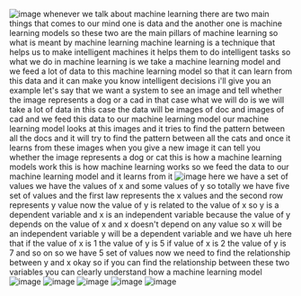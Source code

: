 ![image](https://github.com/user-attachments/assets/46ea5711-255f-406b-b364-95c7d2e319e7)
 whenever we talk about machine learning there are two main things that comes to our mind one is data and the another one is machine learning models so these two are the main pillars of machine learning so what is meant by machine learning machine learning is a technique that helps us to make intelligent machines it helps them to do intelligent tasks so what we do in machine learning is we take a machine learning model and we feed a lot of data to this machine learning model so that it can learn from this data and it can make you know intelligent decisions i'll give you an example let's say that we want a system to see an image and tell whether the image represents a dog or a cad in that case what we will do is we will take a lot of data in this case the data will be images of doc and images of cad and we feed this data to our machine learning model our machine learning model looks at this images and it tries to find the pattern between all the docs and it will try to find the pattern between all the cats and once it learns from these images when you give a new image it can tell you whether the image represents a dog or cat this is how a machine learning models work this is how machine learning works so we feed the data to our machine learning model and it learns from it
 ![image](https://github.com/user-attachments/assets/232e1516-06f5-46e1-9638-d00843846c0c)
here we have a set of values we have the values of x and some values of y so totally we have five set of values and the first law represents the x values and the second row represents y value now the value of y is related to the value of x so
y is a dependent variable and x is an independent variable because the value of y depends on the value of x and x doesn't depend on any value so x will be an independent variable y will be a dependent variable and we have uh here that if the value of x is 1 the value of y is 5 if value of x is 2 the value of y is 7 and so on so we have 5 set of values now we need to find the relationship between y and x okay so if you can find the relationship between these two variables you can clearly understand how a machine learning model
![image](https://github.com/user-attachments/assets/b5f66c97-3455-4bbf-96a7-8a23f2ac335c)
![image](https://github.com/user-attachments/assets/e8e63ee7-bbea-4ec7-9d2e-88af4c06178b)
![image](https://github.com/user-attachments/assets/34f3a16f-6351-47bb-b924-4aef74da6d66)
![image](https://github.com/user-attachments/assets/ba907dae-3b0e-4e32-bbd6-f4e5d94e5d46)
![image](https://github.com/user-attachments/assets/a0e5edec-e7ca-406b-9f3e-96bc874b3d3a)
